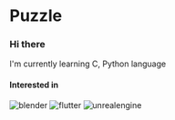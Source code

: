 # Puzzle
### Hi there 
I'm currently learning C, Python language
<br>
#### Interested in
![blender](https://img.shields.io/badge/blender-444444?style=for-the-badge&logo=blender)
![flutter](https://img.shields.io/badge/flutter-#2EFEF7?style=for-the-badge&log=flutter&logoColor=skyblue)
![unrealengine](https://img.shields.io/badge/unrealengine-444444?style=for-the-badge&logo=unrealengine)



<!--
**puzzlelzzup/puzzlelzzup** is a ✨ _special_ ✨ repository because its `README.md` (this file) appears on your GitHub profile.

Here are some ideas to get you started:

- 🔭 I’m currently working on ...
- 🌱 I’m currently learning ...
- 👯 I’m looking to collaborate on ...
- 🤔 I’m looking for help with ...
- 💬 Ask me about ...
- 📫 How to reach me: ...
- 😄 Pronouns: ...
- ⚡ Fun fact: ...
-->

